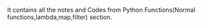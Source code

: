 It contains all the notes and Codes from Python Functions(Normal functions,lambda,map,filter) section.
